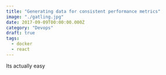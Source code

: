 ```yaml
---
title: "Generating data for consistent performance metrics"
image: "./gatling.jpg"
date: 2017-09-09T00:00:00.000Z
category: "Devops"
draft: true
tags:
  - docker
  - react
---
```


Its actually easy
